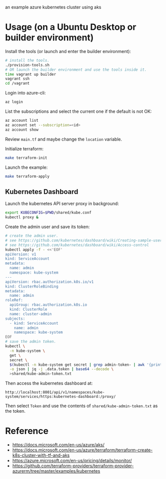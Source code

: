 an example azure kubernetes cluster using aks

# Usage (on a Ubuntu Desktop or builder environment)

Install the tools (or launch and enter the builder environment):

```bash
# install the tools.
./provision-tools.sh
# OR launch the builder environment and use the tools inside it.
time vagrant up builder
vagrant ssh
cd /vagrant
```

Login into azure-cli:

```bash
az login
```

List the subscriptions and select the current one if the default is not OK:

```bash
az account list
az account set --subscription=<id>
az account show
```

Review `main.tf` and maybe change the `location` variable.

Initialize terraform:

```bash
make terraform-init
```

Launch the example:

```bash
make terraform-apply
```

## Kubernetes Dashboard

Launch the kubernetes API server proxy in background:

```bash
export KUBECONFIG=$PWD/shared/kube.conf
kubectl proxy &
```

Create the admin user and save its token:

```bash
# create the admin user.
# see https://github.com/kubernetes/dashboard/wiki/Creating-sample-user
# see https://github.com/kubernetes/dashboard/wiki/Access-control
kubectl apply -f - <<'EOF'
apiVersion: v1
kind: ServiceAccount
metadata:
  name: admin
  namespace: kube-system
---
apiVersion: rbac.authorization.k8s.io/v1
kind: ClusterRoleBinding
metadata:
  name: admin
roleRef:
  apiGroup: rbac.authorization.k8s.io
  kind: ClusterRole
  name: cluster-admin
subjects:
  - kind: ServiceAccount
    name: admin
    namespace: kube-system
EOF
# save the admin token.
kubectl \
  -n kube-system \
  get \
  secret \
  $(kubectl -n kube-system get secret | grep admin-token- | awk '{print $1}') \
  -o json | jq -j .data.token | base64 --decode \
  >shared/kube-admin-token.txt
```

Then access the kubernetes dashboard at:

    http://localhost:8001/api/v1/namespaces/kube-system/services/https:kubernetes-dashboard:/proxy/

Then select `Token` and use the contents of `shared/kube-admin-token.txt` as the token.

# Reference

* https://docs.microsoft.com/en-us/azure/aks/
* https://docs.microsoft.com/en-us/azure/terraform/terraform-create-k8s-cluster-with-tf-and-aks
* https://azure.microsoft.com/en-us/pricing/details/monitor/
* https://github.com/terraform-providers/terraform-provider-azurerm/tree/master/examples/kubernetes
